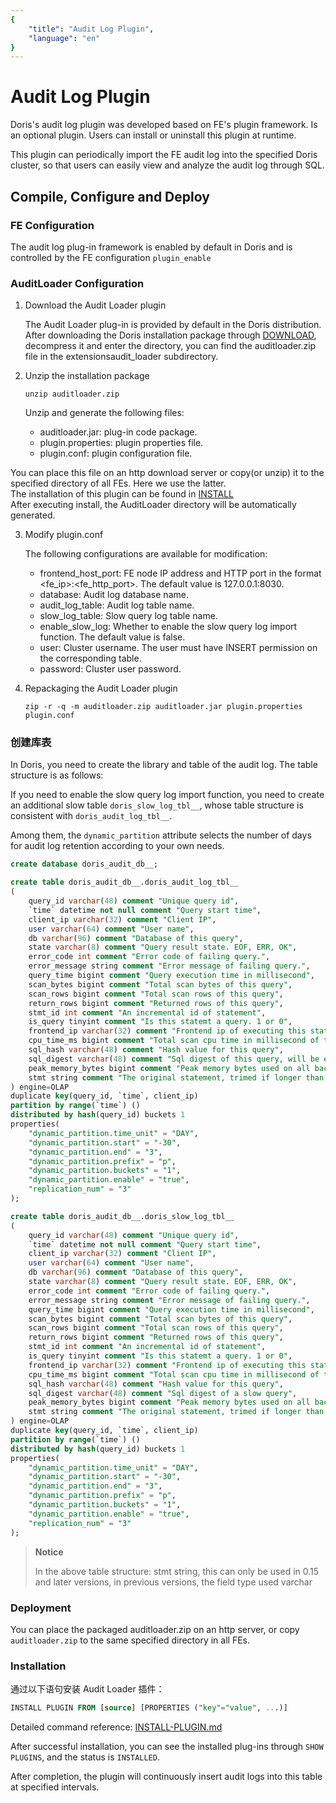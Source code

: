 ```yaml
---
{
    "title": "Audit Log Plugin",
    "language": "en"
}
---
```


<!-- 
Licensed to the Apache Software Foundation (ASF) under one
or more contributor license agreements.  See the NOTICE file
distributed with this work for additional information
regarding copyright ownership.  The ASF licenses this file
to you under the Apache License, Version 2.0 (the
"License"); you may not use this file except in compliance
with the License.  You may obtain a copy of the License at

  http://www.apache.org/licenses/LICENSE-2.0

Unless required by applicable law or agreed to in writing,
software distributed under the License is distributed on an
"AS IS" BASIS, WITHOUT WARRANTIES OR CONDITIONS OF ANY
KIND, either express or implied.  See the License for the
specific language governing permissions and limitations
under the License.
-->

# Audit Log Plugin

Doris's audit log plugin was developed based on FE's plugin framework. Is an optional plugin. Users can install or uninstall this plugin at runtime.

This plugin can periodically import the FE audit log into the specified Doris cluster, so that users can easily view and analyze the audit log through SQL.

## Compile, Configure and Deploy

### FE Configuration

The audit log plug-in framework is enabled by default in Doris and is controlled by the FE configuration `plugin_enable`

### AuditLoader Configuration

1. Download the Audit Loader plugin

   The Audit Loader plug-in is provided by default in the Doris distribution. After downloading the Doris installation package through [DOWNLOAD](https://doris.apache.org/download), decompress it and enter the directory, you can find the auditloader.zip file in the extensionsaudit_loader subdirectory.

2. Unzip the installation package

    ```shell
    unzip auditloader.zip
    ```

    Unzip and generate the following files:

    * auditloader.jar: plug-in code package.
    * plugin.properties: plugin properties file.
    * plugin.conf: plugin configuration file.

You can place this file on an http download server or copy(or unzip) it to the specified directory of all FEs. Here we use the latter.  
The installation of this plugin can be found in [INSTALL](../sql-manual/sql-reference/Database-Administration-Statements/INSTALL-PLUGIN.md)  
After executing install, the AuditLoader directory will be automatically generated.

3. Modify plugin.conf

   The following configurations are available for modification:

    * frontend_host_port: FE node IP address and HTTP port in the format <fe_ip>:<fe_http_port>. The default value is 127.0.0.1:8030.
    * database: Audit log database name.
    * audit_log_table: Audit log table name.
    * slow_log_table: Slow query log table name.
    * enable_slow_log: Whether to enable the slow query log import function. The default value is false.
    * user: Cluster username. The user must have INSERT permission on the corresponding table.
    * password: Cluster user password.

4. Repackaging the Audit Loader plugin

    ```shell
    zip -r -q -m auditloader.zip auditloader.jar plugin.properties plugin.conf
    ```

### 创建库表

In Doris, you need to create the library and table of the audit log. The table structure is as follows:

If you need to enable the slow query log import function, you need to create an additional slow table `doris_slow_log_tbl__`, whose table structure is consistent with `doris_audit_log_tbl__`.

Among them, the `dynamic_partition` attribute selects the number of days for audit log retention according to your own needs.

```sql
create database doris_audit_db__;

create table doris_audit_db__.doris_audit_log_tbl__
(
    query_id varchar(48) comment "Unique query id",
    `time` datetime not null comment "Query start time",
    client_ip varchar(32) comment "Client IP",
    user varchar(64) comment "User name",
    db varchar(96) comment "Database of this query",
    state varchar(8) comment "Query result state. EOF, ERR, OK",
    error_code int comment "Error code of failing query.",
    error_message string comment "Error message of failing query.",
    query_time bigint comment "Query execution time in millisecond",
    scan_bytes bigint comment "Total scan bytes of this query",
    scan_rows bigint comment "Total scan rows of this query",
    return_rows bigint comment "Returned rows of this query",
    stmt_id int comment "An incremental id of statement",
    is_query tinyint comment "Is this statemt a query. 1 or 0",
    frontend_ip varchar(32) comment "Frontend ip of executing this statement",
    cpu_time_ms bigint comment "Total scan cpu time in millisecond of this query",
    sql_hash varchar(48) comment "Hash value for this query",
    sql_digest varchar(48) comment "Sql digest of this query, will be empty if not a slow query",
    peak_memory_bytes bigint comment "Peak memory bytes used on all backends of this query",
    stmt string comment "The original statement, trimed if longer than 2G"
) engine=OLAP
duplicate key(query_id, `time`, client_ip)
partition by range(`time`) ()
distributed by hash(query_id) buckets 1
properties(
    "dynamic_partition.time_unit" = "DAY",
    "dynamic_partition.start" = "-30",
    "dynamic_partition.end" = "3",
    "dynamic_partition.prefix" = "p",
    "dynamic_partition.buckets" = "1",
    "dynamic_partition.enable" = "true",
    "replication_num" = "3"
);

create table doris_audit_db__.doris_slow_log_tbl__
(
    query_id varchar(48) comment "Unique query id",
    `time` datetime not null comment "Query start time",
    client_ip varchar(32) comment "Client IP",
    user varchar(64) comment "User name",
    db varchar(96) comment "Database of this query",
    state varchar(8) comment "Query result state. EOF, ERR, OK",
    error_code int comment "Error code of failing query.",
    error_message string comment "Error message of failing query.",
    query_time bigint comment "Query execution time in millisecond",
    scan_bytes bigint comment "Total scan bytes of this query",
    scan_rows bigint comment "Total scan rows of this query",
    return_rows bigint comment "Returned rows of this query",
    stmt_id int comment "An incremental id of statement",
    is_query tinyint comment "Is this statemt a query. 1 or 0",
    frontend_ip varchar(32) comment "Frontend ip of executing this statement",
    cpu_time_ms bigint comment "Total scan cpu time in millisecond of this query",
    sql_hash varchar(48) comment "Hash value for this query",
    sql_digest varchar(48) comment "Sql digest of a slow query",
    peak_memory_bytes bigint comment "Peak memory bytes used on all backends of this query",
    stmt string comment "The original statement, trimed if longer than 2G "
) engine=OLAP
duplicate key(query_id, `time`, client_ip)
partition by range(`time`) ()
distributed by hash(query_id) buckets 1
properties(
    "dynamic_partition.time_unit" = "DAY",
    "dynamic_partition.start" = "-30",
    "dynamic_partition.end" = "3",
    "dynamic_partition.prefix" = "p",
    "dynamic_partition.buckets" = "1",
    "dynamic_partition.enable" = "true",
    "replication_num" = "3"
);
```

>**Notice**
>
> In the above table structure: stmt string, this can only be used in 0.15 and later versions, in previous versions, the field type used varchar

### Deployment

You can place the packaged auditloader.zip on an http server, or copy `auditloader.zip` to the same specified directory in all FEs.

### Installation

通过以下语句安装 Audit Loader 插件：

```sql
INSTALL PLUGIN FROM [source] [PROPERTIES ("key"="value", ...)]
```

Detailed command reference: [INSTALL-PLUGIN.md](../sql-manual/sql-reference/Database-Administration-Statements/INSTALL-PLUGIN)

After successful installation, you can see the installed plug-ins through `SHOW PLUGINS`, and the status is `INSTALLED`.

After completion, the plugin will continuously insert audit logs into this table at specified intervals.
